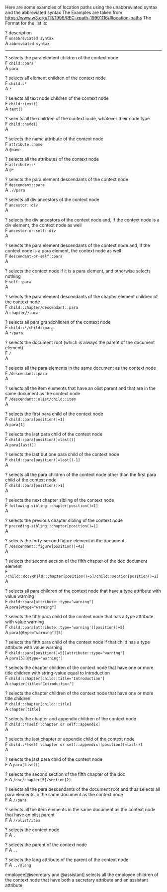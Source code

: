 Here are some examples of location paths using the unabbreviated syntax and the abbreviated syntax
The Examples are taken from https://www.w3.org/TR/1999/REC-xpath-19991116/#location-paths
The Format for the list is:

? description  
F `unabbreviated syntax`  
A `abbreviated syntax`  
______________________

? selects the para element children of the context node  
F `child::para`  
A `para`  

? selects all element children of the context node  
F ``child::*``  
A `*`  

? selects all text node children of the context node  
F ``child::text()``  
A `text()`  

? selects all the children of the context node, whatever their node type  
F ``child::node()``  
A

? selects the name attribute of the context node  
F `attribute::name`  
A `@name`  

? selects all the attributes of the context node  
F `attribute::*`  
A `@*`  


? selects the para element descendants of the context node  
F `descendant::para`  
A `.//para`  

? selects all div ancestors of the context node  
F `ancestor::div`  
A

? selects the div ancestors of the context node and, if the context node is a div element, the context node as well  
F `ancestor-or-self::div`  
A

? selects the para element descendants of the context node and, if the context node is a para element, the context node as well  
F `descendant-or-self::para`  
A

? selects the context node if it is a para element, and otherwise selects nothing  
F `self::para`  
A

? selects the para element descendants of the chapter element children of the context node  
F `child::chapter/descendant::para`  
A `chapter//para`  

? selects all para grandchildren of the context node  
F `child::*/child::para`  
A `*/para`  

? selects the document root (which is always the parent of the document element)  
F `/`  
A

? selects all the para elements in the same document as the context node  
F `/descendant::para`  
A

? selects all the item elements that have an olist parent and that are in the same document as the context node  
F `/descendant::olist/child::item`  
A

? selects the first para child of the context node  
F `child::para[position()=1]`  
A `para[1]`  

? selects the last para child of the context node  
F `child::para[position()=last()]`  
A `para[last()]`  

? selects the last but one para child of the context node  
F `child::para[position()=last()-1]`  
A

? selects all the para children of the context node other than the first para child of the context node  
F `child::para[position()>1]`  
A

? selects the next chapter sibling of the context node  
F `following-sibling::chapter[position()=1]`  
A

? selects the previous chapter sibling of the context node  
F `preceding-sibling::chapter[position()=1]`  
A

? selects the forty-second figure element in the document  
F `/descendant::figure[position()=42]`  
A

? selects the second section of the fifth chapter of the doc document element  
F `/child::doc/child::chapter[position()=5]/child::section[position()=2]`  
A

? selects all para children of the context node that have a type attribute with value warning  
F `child::para[attribute::type="warning"]`  
A `para[@type="warning"]`  

? selects the fifth para child of the context node that has a type attribute with value warning  
F `child::para[attribute::type='warning'][position()=5]`  
A `para[@type="warning"][5]`  

? selects the fifth para child of the context node if that child has a type attribute with value warning  
F `child::para[position()=5][attribute::type="warning"]`  
A `para[5][@type="warning"]`  

? selects the chapter children of the context node that have one or more title children with string-value equal to Introduction  
F `child::chapter[child::title='Introduction']`  
A `chapter[title="Introduction"]`  

? selects the chapter children of the context node that have one or more title children  
F `child::chapter[child::title]`  
A `chapter[title]`  

? selects the chapter and appendix children of the context node  
F `child::*[self::chapter or self::appendix]`  
A

? selects the last chapter or appendix child of the context node  
F `child::*[self::chapter or self::appendix][position()=last()]`  
A

? selects the last para child of the context node  
F
A `para[last()]`  


? selects the second section of the fifth chapter of the doc  
F
A `/doc/chapter[5]/section[2]`  


? selects all the para descendants of the document root and thus selects all para elements in the same document as the context node  
F
A `//para`  

? selects all the item elements in the same document as the context node that have an olist parent  
F
A `//olist/item`  

? selects the context node  
F
A `.`  


? selects the parent of the context node  
F
A `..`  

? selects the lang attribute of the parent of the context node  
F
A `../@lang`  











employee[@secretary and @assistant] selects all the employee children of the context node that have both a secretary attribute and an assistant attribute
